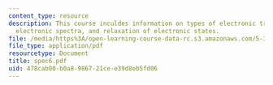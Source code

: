 ```yaml
---
content_type: resource
description: This course inculdes information on types of electronic transitions,
  electronic spectra, and relaxation of electronic states.
file: /media/https%3A/open-learning-course-data-rc.s3.amazonaws.com/5-33-advanced-chemical-experimentation-and-instrumentation-fall-2007/478cab00b0a8986721cee39d8eb5fd06_spec6.pdf
file_type: application/pdf
resourcetype: Document
title: spec6.pdf
uid: 478cab00-b0a8-9867-21ce-e39d8eb5fd06
---
```


